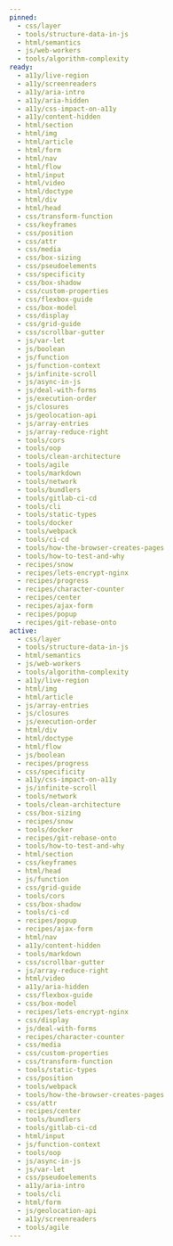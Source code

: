 ```yaml
---
pinned:
  - css/layer
  - tools/structure-data-in-js
  - html/semantics
  - js/web-workers
  - tools/algorithm-complexity
ready:
  - a11y/live-region
  - a11y/screenreaders
  - a11y/aria-intro
  - a11y/aria-hidden
  - a11y/css-impact-on-a11y
  - a11y/content-hidden
  - html/section
  - html/img
  - html/article
  - html/form
  - html/nav
  - html/flow
  - html/input
  - html/video
  - html/doctype
  - html/div
  - html/head
  - css/transform-function
  - css/keyframes
  - css/position
  - css/attr
  - css/media
  - css/box-sizing
  - css/pseudoelements
  - css/specificity
  - css/box-shadow
  - css/custom-properties
  - css/flexbox-guide
  - css/box-model
  - css/display
  - css/grid-guide
  - css/scrollbar-gutter
  - js/var-let
  - js/boolean
  - js/function
  - js/function-context
  - js/infinite-scroll
  - js/async-in-js
  - js/deal-with-forms
  - js/execution-order
  - js/closures
  - js/geolocation-api
  - js/array-entries
  - js/array-reduce-right
  - tools/cors
  - tools/oop
  - tools/clean-architecture
  - tools/agile
  - tools/markdown
  - tools/network
  - tools/bundlers
  - tools/gitlab-ci-cd
  - tools/cli
  - tools/static-types
  - tools/docker
  - tools/webpack
  - tools/ci-cd
  - tools/how-the-browser-creates-pages
  - tools/how-to-test-and-why
  - recipes/snow
  - recipes/lets-encrypt-nginx
  - recipes/progress
  - recipes/character-counter
  - recipes/center
  - recipes/ajax-form
  - recipes/popup
  - recipes/git-rebase-onto
active:
  - css/layer
  - tools/structure-data-in-js
  - html/semantics
  - js/web-workers
  - tools/algorithm-complexity
  - a11y/live-region
  - html/img
  - html/article
  - js/array-entries
  - js/closures
  - js/execution-order
  - html/div
  - html/doctype
  - html/flow
  - js/boolean
  - recipes/progress
  - css/specificity
  - a11y/css-impact-on-a11y
  - js/infinite-scroll
  - tools/network
  - tools/clean-architecture
  - css/box-sizing
  - recipes/snow
  - tools/docker
  - recipes/git-rebase-onto
  - tools/how-to-test-and-why
  - html/section
  - css/keyframes
  - html/head
  - js/function
  - css/grid-guide
  - tools/cors
  - css/box-shadow
  - tools/ci-cd
  - recipes/popup
  - recipes/ajax-form
  - html/nav
  - a11y/content-hidden
  - tools/markdown
  - css/scrollbar-gutter
  - js/array-reduce-right
  - html/video
  - a11y/aria-hidden
  - css/flexbox-guide
  - css/box-model
  - recipes/lets-encrypt-nginx
  - css/display
  - js/deal-with-forms
  - recipes/character-counter
  - css/media
  - css/custom-properties
  - css/transform-function
  - tools/static-types
  - css/position
  - tools/webpack
  - tools/how-the-browser-creates-pages
  - css/attr
  - recipes/center
  - tools/bundlers
  - tools/gitlab-ci-cd
  - html/input
  - js/function-context
  - tools/oop
  - js/async-in-js
  - js/var-let
  - css/pseudoelements
  - a11y/aria-intro
  - tools/cli
  - html/form
  - js/geolocation-api
  - a11y/screenreaders
  - tools/agile
---
```


